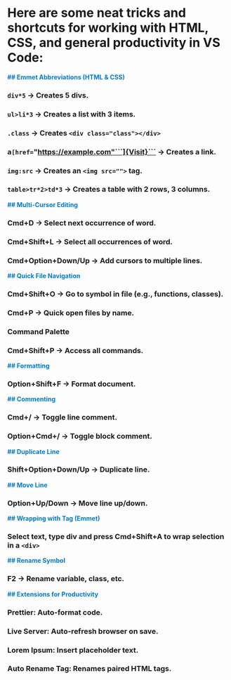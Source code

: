 # Here are some neat tricks and shortcuts for working with HTML, CSS, and general productivity in VS Code:

<span style="color:#007acc"><strong>## Emmet Abbreviations (HTML & CSS)</strong></span>

### ```div*5``` → Creates 5 divs.
### ```ul>li*3``` → Creates a list with 3 items.
### ```.class``` → Creates ```<div class="class"></div>```
### a```[href=```"https://example.com"```]{Visit}``` → Creates a link.
### ```img:src``` → Creates an ```<img src="">``` tag.
### ``table>tr*2>td*3`` → Creates a table with 2 rows, 3 columns.

<span style="color:#007acc"><strong>## Multi-Cursor Editing</strong></span>
### Cmd+D → Select next occurrence of word.
### Cmd+Shift+L → Select all occurrences of word.
### Cmd+Option+Down/Up → Add cursors to multiple lines.

<span style="color:#007acc"><strong>## Quick File Navigation</strong></span>
### Cmd+Shift+O → Go to symbol in file (e.g., functions, classes).
### Cmd+P → Quick open files by name.
### Command Palette
### Cmd+Shift+P → Access all commands.

<span style="color:#007acc"><strong>## Formatting</strong></span>
### Option+Shift+F → Format document.

<span style="color:#007acc"><strong>## Commenting</strong></span>
### Cmd+/ → Toggle line comment.
### Option+Cmd+/ → Toggle block comment.

<span style="color:#007acc"><strong>## Duplicate Line</strong></span>
### Shift+Option+Down/Up → Duplicate line.

<span style="color:#007acc"><strong>## Move Line</strong></span>
### Option+Up/Down → Move line up/down.

<span style="color:#007acc"><strong>## Wrapping with Tag (Emmet)</strong></span>
### Select text, type div and press Cmd+Shift+A to wrap selection in a ```<div>```

<span style="color:#007acc"><strong>## Rename Symbol</strong></span>
### F2 → Rename variable, class, etc.

<span style="color:#007acc"><strong>## Extensions for Productivity</strong></span>
### Prettier: Auto-format code.
### Live Server: Auto-refresh browser on save.
### Lorem Ipsum: Insert placeholder text.
### Auto Rename Tag: Renames paired HTML tags.